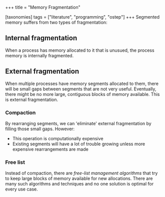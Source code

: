 +++
title = "Memory Fragmentation"

[taxonomies]
tags = ["literature", "programming", "ostep"]
+++
Segmented memory suffers from two types of fragmentation:

## Internal fragmentation
When a process has memory allocated to it that is unusued, the process memory is internally fragmented.

## External fragmentation
When multiple processes have memory segments allocated to them, there will be small gaps between segments that are not very useful. Eventually, there might be no more large, contiguous blocks of memory available. This is external fragmentation.

### Compaction
By rearranging segments, we can 'eliminate' external fragmentation by filling those small gaps. However:
- This operation is computationally expensive
- Existing segments will have a lot of trouble growing unless more expensive rearrangements are made

### Free list
Instead of compaction, there are *free-list management algorithms* that try to keep large blocks of memory available for new allocations. There are many such algorithms and techniques and no one solution is optimal for every use case.